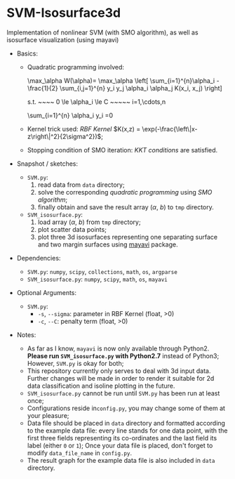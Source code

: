 # SVM-Isosurface3d
Implementation of nonlinear SVM (with SMO algorithm), as well as isosurface visualization (using mayavi)

- Basics:

  - Quadratic programming involved:

    \max_\alpha W(\alpha)= \max_\alpha \left[ \sum_{i=1}^{n}\alpha_i - \frac{1}{2} \sum_{i,j=1}^{n} y_i y_j \alpha_i \alpha_j K(x_i, x_j) \right]

    s.t. ~~~~ 0 \le \alpha_i \le C ~~~~~ i=1,\cdots,n

    \sum_{i=1}^{n} \alpha_i y_i =0


  - Kernel trick used: *RBF Kernel* $K(x,z) = \exp(-\frac{\left\|x-z\right\|^2}{2\sigma^2})$;

  - Stopping condition of SMO iteration: *KKT conditions* are satisfied.

- Snapshot / sketches:
  - `SVM.py`: 
    1. read data from `data` directory; 
    2. solve the corresponding *quadratic programming* using *SMO algorithm*;
    3. finally obtain and save the result array ($\alpha$, $b$) to `tmp` directory.
  - `SVM_isosurface.py`:
    1. load array ($\alpha$, $b$) from `tmp` directory;
    2. plot scatter data points;
    3. plot three 3d isosurfaces representing one separating surface and two margin surfaces using [mayavi](https://docs.enthought.com/mayavi/mayavi/) package.

- Dependencies:
  - `SVM.py`: `numpy`, `scipy`, `collections`, `math`, `os`, `argparse`
  - `SVM_isosurface.py`:  `numpy`, `scipy`, `math`, `os`, `mayavi`

- Optional Arguments:
  - `SVM.py`: 
    - `-s`, `--sigma`: parameter in RBF Kernel (float, >0)
    - `-c`, `--C`: penalty term (float, >0)

- Notes:
  - As far as I know, `mayavi` is now only available through Python2. **Please run `SVM_isosurface.py` with Python2.7** instead of Python3; However, `SVM.py` is okay for both;
  - This repository currently only serves to deal with 3d input data. Further changes will be made in order to render it suitable for 2d data classification and isoline plotting in the future.
  - `SVM_isosurface.py` cannot be run until `SVM.py` has been run at least once;
  - Configurations reside in`config.py`, you may change some of them at your pleasure;
  - Data file should be placed in `data` directory and formatted according to the example data file: every line stands for one data point, with the first three fields representing its co-ordinates and the last field its label (either `0` or `1`); Once your data file is placed, don't forget to modify `data_file_name` in `config.py`.
  - The result graph for the example data file is also included in `data` directory.
  
  

